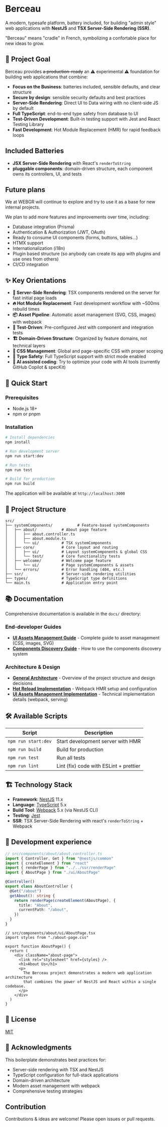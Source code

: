 # Berceau

A modern, typesafe platform, battery included, for building "admin style" web applications with **NestJS** and **TSX Server-Side Rendering (SSR)**.

"Berceau" means "cradle" in French, symbolizing a confortable place for new ideas to grow.

## 🎯 Project Goal

Berceau provides ~~a production-ready~~ an ⚠️ experimental ⚠️ foundation for building web applications that combine:

- **Focus on the Business**: batteries included, sensible defaults, and clear structure
- **Secure by design**: sensible security defaults and best practices
- **Server-Side Rendering**: Direct UI to Data wiring with no client-side JS by default
- **Full TypeScript**: end-to-end type safety from database to UI
- **Test-Driven Development**: Built-in testing support with Jest and React Testing Library
- **Fast Development**: Hot Module Replacement (HMR) for rapid feedback loops

## Included Batteries

- **JSX Server-Side Rendering** with React's `renderToString`
- **pluggable components**: domain-driven structure, each component owns its controllers, UI, and tests

## Future plans

We at WEBGR will continue to explore and try to use it as a base for new internal projects.

We plan to add more features and improvements over time, including:
- Database integration (Prisma)
- Authentication & Authorization (JWT, OAuth)
- Ready to consume UI components (forms, buttons, tables...)
- HTMX support
- Internationalization (i18n)
- Plugin based structure (so anybody can create its app with plugins and use ones from others)
- CI/CD integration

## ✨ Key Orientations

- **🚀 Server-Side Rendering**: TSX components rendered on the server for fast initial page loads
- **🔥 Hot Module Replacement**: Fast development workflow with ~500ms rebuild times
- **📦 Asset Pipeline**: Automatic asset management (SVG, CSS, images) with webpack
- **🧪 Test-Driven**: Pre-configured Jest with component and integration tests
- **🏗️ Domain-Driven Structure**: Organized by feature domains, not technical layers
- **🎨 CSS Management**: Global and page-specific CSS with proper scoping
- **📘 Type Safety**: Full TypeScript support with strict mode enabled
- **🤖 AI assisted coding**: Try to optimize your code with AI tools (currently GitHub Copilot & specKit)

## 🚦 Quick Start

### Prerequisites

- Node.js 18+ 
- npm or pnpm

### Installation

```bash
# Install dependencies
npm install

# Run development server
npm run start:dev

# Run tests
npm run test

# Build for production
npm run build
```

The application will be available at `http://localhost:3000`

## 📁 Project Structure

```
src/
├── systemComponents/           # Feature-based systemComponents
│   ├── about/           # About page feature
│   │   ├── about.controller.ts
│   │   ├── about.module.ts
│   │   └── ui/          # TSX systemComponents
│   ├── core/            # Core layout and routing
│   │   ├── ui/          # Layout systemComponents & global CSS
│   │   └── test/        # Core functionality tests
│   ├── welcome/         # Welcome page feature
│   │   └── ui/          # Page systemComponents & assets
│   └── errors/          # Error handling (404, etc.)
├── ssr/                 # Server-side rendering utilities
├── types/               # TypeScript type definitions
└── main.ts              # Application entry point
```

## 📚 Documentation

Comprehensive documentation is available in the `docs/` directory:

### End-developer Guides

- **[UI Assets Management Guide](docs/dev_guides/UI_ASSETS_MANAGEMENT_GUIDE.md)** - Complete guide to asset management (CSS, images, SVG)
 - **[Components Discovery Guide](docs/dev_guides/COMPONENTS_DISCOVERY_GUIDE.md)** - How to use the components discovery system

### Architecture & Design
- **[General Architecture](docs/implementation_doc/GENERAL_ARCHITECTURE.md)** - Overview of the project structure and design decisions
- **[Hot Reload Implementation](docs/implementation_doc/HOT_RELOAD_IMPLEMENTATION.md)** - Webpack HMR setup and configuration
- **[UI Assets Management Implementation](docs/implementation_doc/UI_ASSETS_MANAGEMENT_IMPLEMENTATION.md)** - Technical implementation details (webpack, serving)

## 🛠️ Available Scripts

| Script | Description |
|--------|-------------|
| `npm run start:dev` | Start development server with HMR |
| `npm run build` | Build for production |
| `npm run test` | Run all tests |
| `npm run lint` | Lint (fix) code with ESLint + prettier |

## 🏗️ Technology Stack

- **Framework**: [NestJS](https://nestjs.com/) 11.x
- **Language**: [TypeScript](https://www.typescriptlang.org/) 5.x
- **Build Tool**: [Webpack](https://webpack.js.org/) 5.x (via NestJS CLI)
- **Testing**: [Jest](https://jestjs.io/)
- **SSR**: TSX Server-Side Rendering with react's `renderToString` + Webpack

## 🚀 Development experience

```ts
// src/components/about/about.controller.ts
import { Controller, Get } from "@nestjs/common"
import { createElement } from "react"
import { renderPage } from "../../ssr/renderPage"
import { AboutPage } from "./ui/AboutPage"

@Controller()
export class AboutController {
  @Get("/about")
  getAbout(): string {
    return renderPage(createElement(AboutPage), {
      title: "About",
      currentPath: "/about",
    })
  }
}
```

```tsx
// src/components/about/ui/AboutPage.tsx
import styles from "./about-page.css"

export function AboutPage() {
  return (
    <div className="about-page">
      <link rel="stylesheet" href={styles} />
      <h1>About Us</h1>
      <p>
        The Berceau project demonstrates a modern web application architecture
        that combines the power of NestJS and React within a single codebase.
      </p>
    </div>
  )
}

```

## 📄 License

[MIT](LICENSE)

## 🙏 Acknowledgments

This boilerplate demonstrates best practices for:
- Server-side rendering with TSX and NestJS
- TypeScript configuration for full-stack applications
- Domain-driven architecture
- Modern asset management with webpack
- Comprehensive testing strategies

## Contribution

Contributions & ideas are welcome! Please open issues or pull requests.
